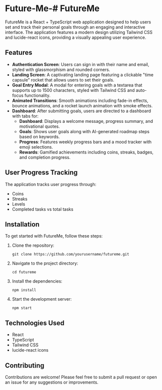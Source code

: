 # Future-Me-# FutureMe

FutureMe is a React + TypeScript web application designed to help users set and track their personal goals through an engaging and interactive interface. The application features a modern design utilizing Tailwind CSS and lucide-react icons, providing a visually appealing user experience.

## Features

- **Authentication Screen**: Users can sign in with their name and email, styled with glassmorphism and rounded corners.
- **Landing Screen**: A captivating landing page featuring a clickable "time capsule" rocket that allows users to set their goals.
- **Goal Entry Modal**: A modal for entering goals with a textarea that supports up to 1500 characters, styled with Tailwind CSS and auto-focus functionality.
- **Animated Transitions**: Smooth animations including fade-in effects, bounce animations, and a rocket launch animation with smoke effects.
- **Dashboard**: After submitting goals, users are directed to a dashboard with tabs for:
  - **Dashboard**: Displays a welcome message, progress summary, and motivational quotes.
  - **Goals**: Shows user goals along with AI-generated roadmap steps based on keywords.
  - **Progress**: Features weekly progress bars and a mood tracker with emoji selections.
  - **Rewards**: Gamified achievements including coins, streaks, badges, and completion progress.

## User Progress Tracking

The application tracks user progress through:
- Coins
- Streaks
- Levels
- Completed tasks vs total tasks

## Installation

To get started with FutureMe, follow these steps:

1. Clone the repository:
   ```
   git clone https://github.com/yourusername/futureme.git
   ```
2. Navigate to the project directory:
   ```
   cd futureme
   ```
3. Install the dependencies:
   ```
   npm install
   ```
4. Start the development server:
   ```
   npm start
   ```

## Technologies Used

- React
- TypeScript
- Tailwind CSS
- lucide-react icons

## Contributing

Contributions are welcome! Please feel free to submit a pull request or open an issue for any suggestions or improvements.